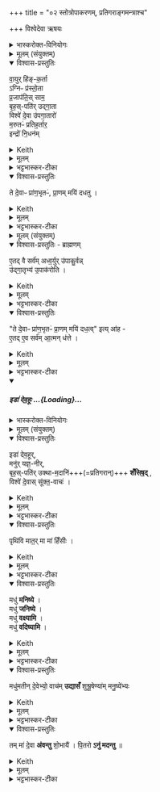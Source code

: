 +++
title = "०२ स्तोत्रोपाकरणम्, प्रतिगराङ्गमन्त्राश्च"

+++
विश्वेदेवा ऋषयः

<details><summary>भास्करोक्त-विनियोगः</summary>

1अथ स्तोत्रोपाकरणं जपति - वायुरिति ॥ 
</details>
<details><summary>मूलम् (संयुक्तम्)</summary>

वा॒युर्हि॑ङ्क॒र्ताऽग्निᳶ प्र॑स्तो॒ता प्र॒जाप॑ति॒स्साम॒ बृह॒स्पति॑रुद्गा॒ता विश्वे॑ दे॒वा उ॑पगा॒तारो॑ म॒रुतᳶ॑ प्रतिह॒र्तार॒ इन्द्रो॑ नि॒धन॒न्ते दे॒वाᳶ प्रा॑ण॒भृतᳶ॑ प्रा॒णम्मयि॑ दधतु
</details>
<details open><summary>विश्वास-प्रस्तुतिः</summary>

वा॒युर् हि॑ङ्-क॒र्ता  
ऽग्निᳶ प्र॑स्तो॒ता  
प्र॒जाप॑ति॒स् साम॒  
बृह॒स्-पति॑र् उद्गा॒ता  
विश्वे॑ दे॒वा उ॑पगा॒तारो॑  
म॒रुतᳶ॑ प्रतिह॒र्तार॒  
इन्द्रो॑ नि॒धन॑म्
</details>
<details><summary>Keith</summary>

The maker of the sound 'Him' is Vayu, the Prastotr is Agni, the Saman is Prajapati, the Udgatr is Brhaspati, the subordinate singers are the All-gods, the Pratihartrs are the Maruts, the finale is Indra; 
</details>
<details><summary>मूलम्</summary>

वा॒युर्हि॑ङ्क॒र्ताऽग्निᳶ प्र॑स्तो॒ता प्र॒जाप॑ति॒स्साम॒ बृह॒स्पति॑रुद्गा॒ता विश्वे॑ दे॒वा उ॑पगा॒तारो॑ म॒रुतᳶ॑ प्रतिह॒र्तार॒ इन्द्रो॑ नि॒धन॑म्
</details>
<details><summary>भट्टभास्कर-टीका</summary>

हिंकर्ता हिंकारस्य कर्ता वायुर्भवति, प्रस्तोता प्रस्तुवन्नग्निर्भवति । प्रस्तावो गानस्य प्रारम्भः । साम गानं तत्स्वयं प्रजापतिर्भवति, उद्गाता बृहस्पतिर्भवति, उपगातारो विश्वेदेवा भवन्ति, प्रतिहर्तारो मरुतो भवन्ति, निधनं साम्न इन्द्रो भवति ।
</details>
<details open><summary>विश्वास-प्रस्तुतिः</summary>

ते दे॒वाᳶ प्रा॑ण॒भृतᳶ॑, प्रा॒णम् मयि॑ दधतु ।
</details>
<details><summary>Keith</summary>

may these gods who support breath bestow breath upon me.
</details>
<details><summary>मूलम्</summary>

ते दे॒वाᳶ प्रा॑ण॒भृतᳶ॑ प्रा॒णम्मयि॑ दधतु ।
</details>
<details><summary>भट्टभास्कर-टीका</summary>

ते वाय्वादयो हिंकर्ताद्यादिनो देवाः प्राणभृतः साम्नः प्राणं बलं आत्मानं वा बिभ्रतीति प्राणभृतः मयि प्राणं दधतु स्थापयतु । जातावेकवचनम् । प्राणापानादीन् चक्षुश्श्रोत्रादींश्चेति ॥
</details>
<details><summary>मूलम् (संयुक्तम्)</summary>

ए॒तद्वै सर्व॑मध्व॒र्युरु॑पाकु॒र्वन्नु॑द्गा॒तृभ्य॑ उ॒पाक॑रोति॒ ते दे॒वाᳶ प्रा॑ण॒भृतᳶ॑ प्रा॒णम्मयि॑ दध॒त्वित्या॑है॒तदे॒व सर्व॑मा॒त्मन्ध॑त्ते
</details>
<details open><summary>विश्वास-प्रस्तुतिः - ब्राह्मणम्</summary>

ए॒तद् वै सर्व॑म् अध्व॒र्युर् उ॑पाकु॒र्वन्न्  
उ॑द्गा॒तृभ्य॑ उ॒पाक॑रोति ।  
</details>
<details><summary>Keith</summary>

All this the Adhvaryu, as he begins, begins for the Udgatrs; 
</details>
<details><summary>मूलम्</summary>

ए॒तद्वै सर्व॑मध्व॒र्युरु॑पाकु॒र्वन्नु॑द्गा॒तृभ्य॑ उ॒पाक॑रोति ।  
</details>
<details><summary>भट्टभास्कर-टीका</summary>

2अथात्र ब्राह्मणम् - एतद्वा इत्यादि ॥ एतत्सर्वमेतानि सर्वाणि वाय्वाद्यात्मकानि हिंकर्त्रादीनि उपाकरोति साम्नि प्रवर्तयत्यध्वर्युः । किं कुर्वन्? उद्गातृभ्य उपाकुर्वन् उपाकरणमिदं जपन् । 'नपुंसकमनपुंसकेन' इति नषुंसकैकशेषः, एकवद्भावश्च ।
</details>
<details open><summary>विश्वास-प्रस्तुतिः</summary>

"ते दे॒वाᳶ प्रा॑ण॒भृतᳶ॑ प्रा॒णम् मयि॑ दध॒त्व्" इत्य् आ॑ह -  
ए॒तद् ए॒व सर्व॑म् आ॒त्मन् ध॑त्ते ।  
</details>
<details><summary>Keith</summary>

'May these gods who support breath bestow breath upon me', he says; verily he bestows all this on himself.
</details>
<details><summary>मूलम्</summary>

ते दे॒वाᳶ प्रा॑ण॒भृतᳶ॑ प्रा॒णम्मयि॑ दध॒त्वित्या॑ह ।  
ए॒तदे॒व सर्व॑मा॒त्मन्ध॑त्ते ।  
</details>
<details><summary>भट्टभास्कर-टीका</summary>

किं चायमध्वर्युः ते देवाः प्राणभृतः प्राणं मयि दधत्वित्याह ।

यस्मादेवमाह, तस्मादेतत्सर्वं हिंकर्त्रादीनि सर्वाण्यपि आत्मन् धत्ते आत्मनि स्थापयति स्वयमेव हिंकर्तादिना प्रतिपद्यते । 'सुपां सुलुक्' इति सप्तम्याः लुकि 'न ङिसम्बुध्योः' इति नलोपाभावः ॥
</details>
<div class="js_include" includetitle="false" newlevelforh1="5" unfilled url="/vedAH_yajuH/taittirIyam/sArasvata-vibhAgaH/saMhitA/yajuH/sarva-prastutiH/3/3/02_stotropAkaraNam_pratigarAngamantrAshcha/iDA_devahUH.md">
<details open><summary><h5>इडा॑ देव॒हूः ...{Loading}...</h5></summary>
<details><summary>भास्करोक्त-विनियोगः</summary>

3आर्त्विज्यं वा करिष्यन् शस्त्रं वा प्रतिगरिष्यन् जपति - इडेति ॥ 
</details>
<details><summary>मूलम् (संयुक्तम्)</summary>

इडा॑ देव॒हूर्मनु॑र्यज्ञ॒नीर्बृह॒स्पति॑रुक्थाम॒दानि॑ शँसिष॒द्विश्वे॑ दे॒वाः [3]  सू॒क्त॒वाच॒ᳶ पृथि॑वि मात॒र्मा मा॑ हिँसी॒र्मधु॑ मनिष्ये॒ मधु॑ जनिष्ये॒ मधु॑ वक्ष्यामि॒ मधु॑ वदिष्यामि॒ मधु॑मतीन्दे॒वेभ्यो॒ वाच॑मुद्यासँ शुश्रू॒षेण्या॑म्मनु॒ष्ये॑भ्य॒स्तम्मा॑ दे॒वा अ॑वन्तु शो॒भायै॑ पि॒तरोऽनु॑ मदन्तु ॥ [4]  
</details>
<details open><summary>विश्वास-प्रस्तुतिः</summary>

इडा॑ देव॒हूर्,  
मनु॑र् यज्ञ॒-नीर्,  
बृह॒स्-पति॑र् उक्था-म॒दानि॑+++(=प्रतिगरान्)+++ **शँसिष॒द्** ,  
विश्वे॑ दे॒वास् सू॑क्त॒-वाचः॑  ।  
</details>
<details><summary>Keith</summary>

May Ida who summoneth the gods, Manu who leadeth the sacrifice,  
May Brhaspati recite the hymns and acclamations.  
The All-gods [1] are reciters of the hymns.
</details>
<details><summary>मूलम्</summary>

इडा॑ देव॒हूर्, मनु॑र्यज्ञ॒नीर्, बृह॒स्पति॑रुक्थाम॒दानि॑ शँसिष॒द् , विश्वे॑ दे॒वास्सू॑क्त॒वाचः॑  ।  
</details>
<details><summary>भट्टभास्कर-टीका</summary>

इडा देवी गौर् वा प्रष्टिर्वा,  
यामुपह्वयते सा देवहूः  
देवानामाह्वाता होता ।  
यद्वा - सा देवानां  
मनुर् यज्ञनीः यज्ञस्य नेता मनुः प्रजापतिः वा  
बृहस्पतिरुक्थामदानि शस्त्र-प्रतिगरादीनि  
**शंसिषत्** शंसति शस्त्राणि शंसति  
मदान् प्रतिगरान् शंसति । शंसेर्लेटि 'सिब्बहुलं लेटि' इति सिप् । उक्थशब्दस्य संहितायां छान्दसं दीर्घत्वम् । विश्वेदेवाः सूक्तवाचः सूक्तवाकस्य वक्तारः सूक्तं सूक्तवाकः, तद्ब्रुवन्तीति सूक्तवाचः । 'क्विब्वचि' इत्यादिना क्विप्दीर्घत्वे । यस्मादेवं सर्वमेतदिडादयः कुर्वन्ति तस्मात्सत्यपि प्रमादे न मे कश्चिदपराधः ।
</details>
<details open><summary>विश्वास-प्रस्तुतिः</summary>

पृथि॑वि मात॒र् मा मा॑ हिँसीः ।   
</details>
<details><summary>Keith</summary>

O earth mother, do not harm me.
</details>
<details><summary>मूलम्</summary>

पृथि॑वि मात॒र्मा मा॑ हिँसीः ।   
</details>
<details><summary>भट्टभास्कर-टीका</summary>

तस्मात् हे पृथिवि मातः सर्वस्य रक्षिके मा मा हिंसीः ।
</details>
</details>
</div>

<div class="js_include" url="/vedAH_yajuH/taittirIyam/sArasvata-vibhAgaH/saMhitA/yajuH/sarva-prastutiH/3/3/02_stotropAkaraNam_pratigarAngamantrAshcha/madhu_maniShye.md"  newLevelForH1="5" includeTitle="false">   

<details open><summary>विश्वास-प्रस्तुतिः</summary>

मधु॑ **मनिष्ये** ।  
मधु॑ **जनिष्ये** ।  
मधु॑ **वक्ष्यामि** ।  
मधु॑ **वदिष्यामि** ।
</details>
<details><summary>Keith</summary>

Of honey shall I think, honey shall I produce, honey shall I proclaim, honey shall I speak,
</details>
<details><summary>मूलम्</summary>

मधु॑ मनिष्ये ।  
मधु॑ जनिष्ये ।  
मधु॑ वक्ष्यामि ।  
मधु॑ वदिष्यामि ।
</details>
<details><summary>भट्टभास्कर-टीका</summary>

अहं तु मधु मनिष्ये मधुवदेव मनसा चिन्तयिष्यामि ।
</details>
<details open><summary>विश्वास-प्रस्तुतिः</summary>

मधु॑मतीन् दे॒वेभ्यो॒ वाच॑म् **उद्यासँ**
शुश्रू॒षेण्या॑म् मनु॒ष्ये॑भ्यः
</details>
<details><summary>Keith</summary>

may I utter speech full of honey for the gods, and acceptable to men.
</details>
<details><summary>मूलम्</summary>

मधु॑मतीन्दे॒वेभ्यो॒ वाच॑मुद्यासँ
शुश्रू॒षेण्या॑म्मनु॒ष्ये॑भ्यः
</details>
<details><summary>भट्टभास्कर-टीका</summary>

देवेभ्यो मधुमतीं मधुवदनहेतुं न केवलप्रमादां वाचं उद्यासं वदितुं समर्थो भूयासम् । 'किदाशिषि' इति कित्त्वात् 'वचिस्वपि' इति संप्रसारणम् ।

मनुष्येभ्यः शुश्रूषेण्यां श्रवणीयां श्रुतिसुखहेतुं वाचं उद्यासमित्येव । उभयत्रापि षष्ठ्यर्थे चतुर्थी । सनन्तादौणादिक एण्यप्रत्ययः ।
</details>
<details open><summary>विश्वास-प्रस्तुतिः</summary>

तम् मा॑ दे॒वा **अ॑वन्तु** शो॒भायै॑ ।
पि॒तरो **ऽनु॑ मदन्तु** ॥
</details>
<details><summary>Keith</summary>

May the gods aid me to radiance, may the Pitrs rejoice in me.
</details>
<details><summary>मूलम्</summary>

तम्मा॑ दे॒वा अ॑वन्तु शो॒भायै॑ ।
पि॒तरोऽनु॑ मदन्तु ॥
</details>
<details><summary>भट्टभास्कर-टीका</summary>

तं मामेवंगुणं देवा अवन्तु रक्षन्तु शोभायै यथा मया कृतं शोभते तथा अनुमदन्तु अनुमोदन्तां, उत्कृष्टत्वेन समीचीनं करोतीति शोभार्थं पितरश्च अनुमोदन्तु । माद्यतेर्व्यत्ययेन शप् ॥


इति तृतीये तृतीये द्वितीयोनुवाकः ॥
</details>
</div>
